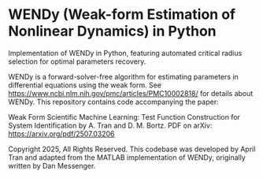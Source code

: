 # WENDy (Weak-form Estimation of Nonlinear Dynamics) in Python

Implementation of WENDy in Python, featuring automated critical radius selection for optimal parameters recovery.

WENDy is a forward-solver-free algorithm for estimating parameters in differential equations using the weak form. See https://www.ncbi.nlm.nih.gov/pmc/articles/PMC10002818/ for details about WENDy.  This repository contains code accompanying the paper:

Weak Form Scientific Machine Learning: Test Function Construction for System Identification by A. Tran and D. M. Bortz. PDF on arXiv: https://arxiv.org/pdf/2507.03206

Copyright 2025, All Rights Reserved. This codebase was developed by April Tran and adapted from the MATLAB implementation of WENDy, originally written by Dan Messenger.
